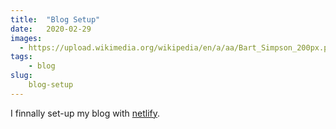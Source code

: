 ```yaml
---
title:  "Blog Setup"
date:   2020-02-29
images:
  - https://upload.wikimedia.org/wikipedia/en/a/aa/Bart_Simpson_200px.png
tags:
    - blog
slug:
    blog-setup
---
```


I finnally set-up my blog with [netlify](https://www.netlify.com).
